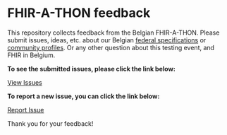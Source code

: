# FHIR-A-THON feedback

This repository collects feedback from the Belgian FHIR-A-THON.
Please submit issues, ideas, etc. about our Belgian [federal specifications](https://ehealth.fgov.be/standards/fhir/) or [community profiles](https://hl7belgium.org/profiles/fhir/).
Or any other question about this testing event, and FHIR in Belgium.

**To see the submitted issues, please click the link below:**

[View Issues](https://github.com/hl7-be/FHIR-A-THON/issues)

**To report a new issue, you can click the link below:**

[Report Issue](https://github.com/hl7-be/FHIR-A-THON/issues/new?assignees=&labels=&projects=&template=issue.yml)

Thank you for your feedback!
